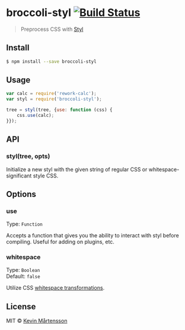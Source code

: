 # broccoli-styl [![Build Status](http://img.shields.io/travis/kevva/broccoli-styl.svg?style=flat)](https://travis-ci.org/kevva/broccoli-styl)

> Preprocess CSS with [Styl](https://github.com/visionmedia/styl)

## Install

```bash
$ npm install --save broccoli-styl
```

## Usage

```js
var calc = require('rework-calc');
var styl = require('broccoli-styl');

tree = styl(tree, {use: function (css) {
	css.use(calc);
}});
```

## API

### styl(tree, opts)

Initialize a new styl with the given string of regular CSS or whitespace-significant style CSS.

## Options

### use

Type: `Function`

Accepts a function that gives you the ability to interact with styl before
compiling. Useful for adding on plugins, etc.

### whitespace

Type: `Boolean`  
Default: `false`

Utilize CSS [whitespace transformations](https://github.com/visionmedia/styl#whitespace-significant-syntax).

## License

MIT © [Kevin Mårtensson](https://github.com/kevva)
